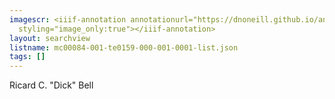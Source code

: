 ```yaml
---
imagescr: <iiif-annotation annotationurl="https://dnoneill.github.io/annotate/annotations/mc00084-001-te0159-000-001-0001-005.json"
  styling="image_only:true"></iiif-annotation>
layout: searchview
listname: mc00084-001-te0159-000-001-0001-list.json
tags: []
---
```

Ricard C. "Dick" Bell
